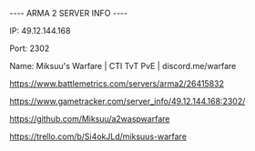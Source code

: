 ---- ARMA 2 SERVER INFO ----

IP: 49.12.144.168

Port: 2302

Name: Miksuu's Warfare | CTI TvT PvE | discord.me/warfare 

https://www.battlemetrics.com/servers/arma2/26415832

https://www.gametracker.com/server_info/49.12.144.168:2302/ 


https://github.com/Miksuu/a2waspwarfare

https://trello.com/b/Si4okJLd/miksuus-warfare
